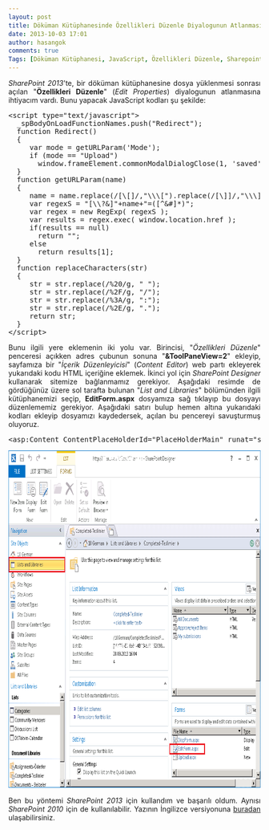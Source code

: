 ```yaml
---
layout: post
title: Döküman Kütüphanesinde Özellikleri Düzenle Diyalogunun Atlanması
date: 2013-10-03 17:01
author: hasangok
comments: true
Tags: [Döküman Kütüphanesi, JavaScript, Özellikleri Düzenle, Sharepoint, SharePoint, SharePoint Designer]
---
```

<p style="text-align: justify;"><em>SharePoint 2013</em>'te, bir döküman kütüphanesine dosya yüklenmesi sonrası açılan "<strong>Özellikleri Düzenle</strong>" (<em>Edit Properties</em>) diyalogunun atlanmasına ihtiyacım vardı. Bunu yapacak JavaScript kodları şu şekilde:</p>

<pre class="lang:default decode:true">&lt;script type="text/javascript"&gt;
  _spBodyOnLoadFunctionNames.push("Redirect");
  function Redirect()
  {
     var mode = getURLParam('Mode');
     if (mode == "Upload")
       window.frameElement.commonModalDialogClose(1, 'saved');
  }
  function getURLParam(name)
  {
     name = name.replace(/[\[]/,"\\\[").replace(/[\]]/,"\\\]");
     var regexS = "[\\?&amp;]"+name+"=([^&amp;#]*)";
     var regex = new RegExp( regexS );
     var results = regex.exec( window.location.href );
     if(results == null)
       return "";
     else
       return results[1];
  }
  function replaceCharacters(str)
  {
     str = str.replace(/%20/g, " ");
     str = str.replace(/%2F/g, "/");
     str = str.replace(/%3A/g, ":");
     str = str.replace(/%2E/g, ".");
     return str;
  }
&lt;/script&gt;</pre>
<p style="text-align: justify;"><!--more-->Bunu ilgili yere eklemenin iki yolu var. Birincisi, "<em>Özellikleri Düzenle</em>" penceresi açıkken adres çubunun sonuna "<strong>&amp;ToolPaneView=2</strong>" ekleyip, sayfamıza bir "<em>İçerik Düzenleyicisi</em>" (<em>Content Editor</em>) web partı ekleyerek yukarıdaki kodu HTML içeriğine eklemek. İkinci yol için <em>SharePoint Designer</em> kullanarak sitemize bağlanmamız gerekiyor. Aşağıdaki resimde de gördüğünüz üzere sol tarafta bulunan "<em>List and Libraries</em>" bölümünden ilgili kütüphanemizi seçip, <strong>EditForm.aspx</strong> dosyamıza sağ tıklayıp bu dosyayı düzenlememiz gerekiyor. Aşağıdaki satırı bulup hemen altına yukarıdaki kodları ekleyip dosyamızı kaydedersek, açılan bu pencereyi savuşturmuş oluyoruz.</p>

<pre class="lang:default decode:true">&lt;asp:Content ContentPlaceHolderId="PlaceHolderMain" runat="server"&gt;</pre>
<img class="aligncenter size-full wp-image-375" src="https://raw.githubusercontent.com/hasangok/hasangok.github.io/master/uploads/2013/10/sharepoint-designer.png" alt="sharepoint-designer" width="898" height="672" />
<p style="text-align: justify;">Ben bu yöntemi <em>SharePoint 2013</em> için kullandım ve başarılı oldum. Aynısı <em>SharePoint 2010</em> için de kullanılabilir. Yazının İngilizce versiyonuna <a title="Bypass Edit Properties Dialog After Uploading to a Document Library" href="http://www.hasangok.com.tr/383/bypass-edit-properties-dialog-after-uploading-to-a-document-library.html">buradan</a> ulaşabilirsiniz.</p>
